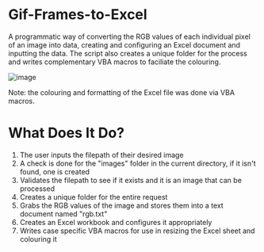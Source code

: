 # Gif-Frames-to-Excel
A programmatic way of converting the RGB values of each individual pixel of an image into data, creating and configuring an Excel document and inputting the data. The script also creates a unique folder for the process and writes complementary VBA macros to faciliate the colouring.

![image](https://user-images.githubusercontent.com/107010803/205056554-e9f4eeee-58f0-4c6d-b2fe-12a11525db00.png)

Note: the colouring and formatting of the Excel file was done via VBA macros.

# What Does It Do?
1. The user inputs the filepath of their desired image
2. A check is done for the "images" folder in the current directory, if it isn't found, one is created
3. Validates the filepath to see if it exists and it is an image that can be processed
4. Creates a unique folder for the entire request
5. Grabs the RGB values of the image and stores them into a text document named "rgb.txt"
6. Creates an Excel workbook and configures it appropriately
7. Writes case specific VBA macros for use in resizing the Excel sheet and colouring it
